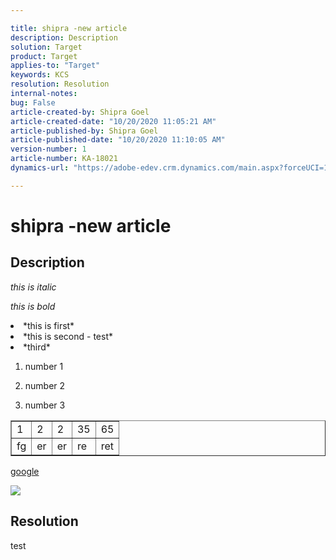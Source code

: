 ```yaml
---

title: shipra -new article  
description: Description  
solution: Target  
product: Target  
applies-to: "Target"  
keywords: KCS  
resolution: Resolution  
internal-notes:   
bug: False  
article-created-by: Shipra Goel  
article-created-date: "10/20/2020 11:05:21 AM"  
article-published-by: Shipra Goel  
article-published-date: "10/20/2020 11:10:05 AM"  
version-number: 1  
article-number: KA-18021  
dynamics-url: "https://adobe-edev.crm.dynamics.com/main.aspx?forceUCI=1&pagetype=entityrecord&etn=knowledgearticle&id=fe5b2123-c412-eb11-a813-000d3a102a06"

---
```


# shipra -new article

## Description

*this is italic*

*this is bold*



 <li>*this is first*</li>
 <li>*this is second - test*</li>
 <li>*third*</li>




1.  number 1 
 
2.  number 2
 
3.  number 3


<table border="1" cellpadding="1" cellspacing="0">
 <tbody>
  <tr>
   <td>1</td>
   <td>2</td>
   <td>2</td>
   <td>35</td>
   <td>65</td>
  </tr>
  <tr>
   <td>fg</td>
   <td>er</td>
   <td>er</td>
   <td>re</td>
   <td>ret</td>
  </tr>
 </tbody>
</table>



[google](https://www.google.com/)

![](assets/___89137dc5-c412-eb11-a813-000d3a102a06___.jpeg)

## Resolution

test
